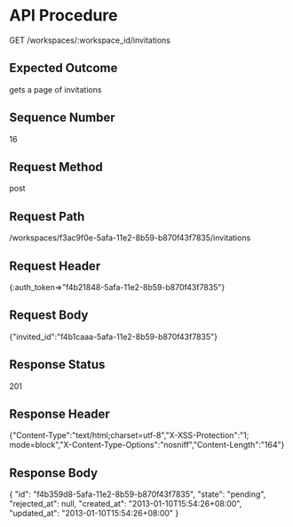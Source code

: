 # API Procedure
GET /workspaces/:workspace_id/invitations
## Expected Outcome
gets a page of invitations
## Sequence Number
16
## Request Method
post
## Request Path
/workspaces/f3ac9f0e-5afa-11e2-8b59-b870f43f7835/invitations
## Request Header
{:auth_token=>"f4b21848-5afa-11e2-8b59-b870f43f7835"}
## Request Body
{"invited_id":"f4b1caaa-5afa-11e2-8b59-b870f43f7835"}

## Response Status
201
## Response Header
{"Content-Type":"text/html;charset=utf-8","X-XSS-Protection":"1; mode=block","X-Content-Type-Options":"nosniff","Content-Length":"164"}

## Response Body
{
  "id": "f4b359d8-5afa-11e2-8b59-b870f43f7835",
  "state": "pending",
  "rejected_at": null,
  "created_at": "2013-01-10T15:54:26+08:00",
  "updated_at": "2013-01-10T15:54:26+08:00"
}
